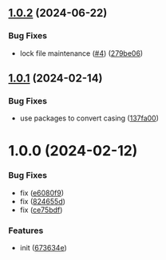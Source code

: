 ## [1.0.2](https://github.com/dword-design/mysql/compare/v1.0.1...v1.0.2) (2024-06-22)


### Bug Fixes

* lock file maintenance ([#4](https://github.com/dword-design/mysql/issues/4)) ([279be06](https://github.com/dword-design/mysql/commit/279be067d5bb7d0b710e8faf434839c28c630b07))

## [1.0.1](https://github.com/dword-design/mysql/compare/v1.0.0...v1.0.1) (2024-02-14)


### Bug Fixes

* use packages to convert casing ([137fa00](https://github.com/dword-design/mysql/commit/137fa006ce41395caf5aeadc2d23907547aab07c))

# 1.0.0 (2024-02-12)


### Bug Fixes

* fix ([e6080f9](https://github.com/dword-design/mysql/commit/e6080f9466ad30e06e9c3cfea63ebd9a5c5a7e2a))
* fix ([824655d](https://github.com/dword-design/mysql/commit/824655dcd73875e7fab6aad177a4a36b6393d78f))
* fix ([ce75bdf](https://github.com/dword-design/mysql/commit/ce75bdf59a29b3b44ad87a114476c9c5f255ac3e))


### Features

* init ([673634e](https://github.com/dword-design/mysql/commit/673634e069078e7dba0dc235b8dddedf9ab251cd))

